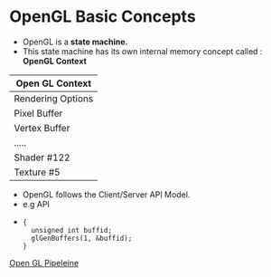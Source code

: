 # OpenGL Basic Concepts
- OpenGL is a **state machine.**
- This state machine has its own internal memory concept called : **OpenGL Context**


| **Open GL Context** |
|--------|
|Rendering Options|
|Pixel Buffer|
|Vertex Buffer|
|.....|
|Shader #122|
|Texture #5|

- OpenGL follows the Client/Server API Model.
- e.g API
- ```
  {  
    unsigned int buffid;
    glGenBuffers(1, &buffid);
  }
  ```
  
  

[Open GL Pipeleine](../images/openglpipeline.png)
